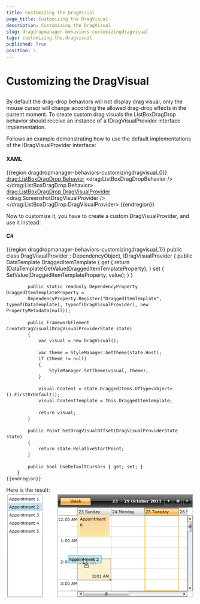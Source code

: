 ```yaml
---
title: Customizing the DragVisual
page_title: Customizing the DragVisual
description: Customizing the DragVisual
slug: dragdropmanager-behaviors-customizingdragvisual
tags: customizing,the,dragvisual
published: True
position: 5
---
```


# Customizing the DragVisual



## 

By default the drag-drop behaviors will not display drag visual, only the mouse cursor will change according the allowed drag-drop effects in the current moment. To create custom drag visuals the ListBoxDragDrop behavior should receive an instance of a IDragVisualProvider interface implementation.



Follows an example demonstrating how to use the default implementations of the IDragVisualProvider interface:

#### __XAML__

{{region dragdropmanager-behaviors-customizingdragvisual_0}}
	<ListBox Margin="20" ItemsSource="{Binding CustomersSource}" 
		DisplayMemberPath="Name"
		ItemContainerStyle="{StaticResource DraggableListBoxItem}">
		<drag:ListBoxDragDrop.Behavior>
			<drag:ListBoxDragDropBehavior />
		</drag:ListBoxDragDrop.Behavior>
		<drag:ListBoxDragDrop.DragVisualProvider>
			<drag:ScreenshotDragVisualProvider />
		</drag:ListBoxDragDrop.DragVisualProvider>
	</ListBox>
	{{endregion}}



Now to customize it, you have to create a custom DragVisualProvider, and use it instead:
        



#### __C#__

{{region dragdropmanager-behaviors-customizingdragvisual_1}}
	    public class DragVisualProvider : DependencyObject, IDragVisualProvider
	    {
	        public DataTemplate DraggedItemTemplate
	        {
	            get
	            {
	                return (DataTemplate)GetValue(DraggedItemTemplateProperty);
	            }
	            set
	            {
	                SetValue(DraggedItemTemplateProperty, value);
	            }
	        }
	
	        public static readonly DependencyProperty DraggedItemTemplateProperty =
	        DependencyProperty.Register("DraggedItemTemplate", typeof(DataTemplate), typeof(DragVisualProvider), new PropertyMetadata(null));
	
	        public FrameworkElement CreateDragVisual(DragVisualProviderState state)
	        {
	            var visual = new DragVisual();
	
	            var theme = StyleManager.GetTheme(state.Host);
	            if (theme != null)
	            {
	                StyleManager.SetTheme(visual, theme);
	            }
	
	            visual.Content = state.DraggedItems.OfType<object>().FirstOrDefault();
	            visual.ContentTemplate = this.DraggedItemTemplate;
	
	            return visual;
	        }
	
	        public Point GetDragVisualOffset(DragVisualProviderState state)
	        {
	            return state.RelativeStartPoint;
	        }
	
	        public bool UseDefaultCursors { get; set; }
	    }
	{{endregion}}



Here is the result:![dragdropmanager customizingdragvisual](images/dragdropmanager_customizingdragvisual.png)
